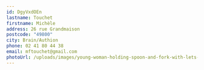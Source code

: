 ```yaml
---
id: DgyVxdOEn
lastname: Touchet
firstname: Michèle
address: 26 rue Grandmaison
postcode: "49800"
city: Brain/Authion
phone: 02 41 80 44 38
email: mftouchet@gmail.com
photoUrl: /uploads/images/young-woman-holding-spoon-and-fork-with-lets-eat-handwritten-eating-vector-id1185853633.jpg
---
```

